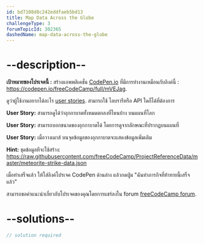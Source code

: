 ```yaml
---
id: bd7108d8c242eddfaeb5bd13
title: Map Data Across the Globe
challengeType: 3
forumTopicId: 302365
dashedName: map-data-across-the-globe
---
```


# --description--

**เป้าหมายของโปรเจคนี้ :** สร้างแอพพลิเคชั่น [CodePen.io](https://codepen.io) ที่มีการทำงานเหมือนกับลิงค์นี้ : <https://codepen.io/freeCodeCamp/full/mVEJag>.

ดูว่าผู้ใช้งานอยากได้อะไร [user stories](https://en.wikipedia.org/wiki/User_story). สามารถใช้ ไลบรารีหรือ API ใดก็ได้ที่ต้องการ

**User Story:** สามารถดูได้ว่าอุกกาบาตทั้งหมดตกลงที่ไหนบ้าง บนแผนที่โลก

**User Story:** สามารถบอกขนาดของอุกกาบาตได้ โดยการดูจากลักษณะที่ปรากฏบนแผนที่

**User Story:** เมื่อวางเมาส์ บนจุดข้อมูลของอุกกาบาตจะแสดงข้อมูลเพิ่มเติม

**Hint:** ชุดข้อมูลทีจะใช้สร้าง: <https://raw.githubusercontent.com/freeCodeCamp/ProjectReferenceData/master/meteorite-strike-data.json>

เมื่อทำเสร็จแล้ว ให้ใส่ลิงค์โปรเจค CodePen ด้านล่าง แล้วกดปุุ่ม "ฉันทำภารกิจที่ท้าทายนี้เสร็จแล้ว"

สามารถขอคำแนะนำเกี่ยวกับโปรเจคของคุณโดยการแชร์ลงใน forum [freeCodeCamp forum](https://forum.freecodecamp.org/c/project-feedback/409).

# --solutions--

```js
// solution required
```

